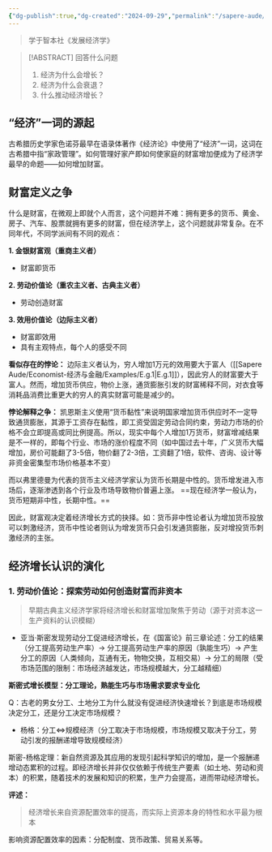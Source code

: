 ```yaml
---
{"dg-publish":true,"dg-created":"2024-09-29","permalink":"/sapere-aude/economist/01/","dgPassFrontmatter":true,"created":"2024-09-29"}
---
```



> 学于智本社《发展经济学》

> [!ABSTRACT] 回答什么问题
> 1. 经济为什么会增长？
> 2. 经济为什么会衰退？
> 3. 什么推动经济增长？

## “经济”一词的源起
古希腊历史学家色诺芬最早在语录体著作《经济论》中使用了“经济”一词，这词在古希腊中指“家政管理”。如何管理好家产即如何使家庭的财富增加便成为了经济学最早的命题——如何增加财富。

## 财富定义之争
什么是财富，在微观上即就个人而言，这个问题并不难：拥有更多的货币、黄金、房子、汽车、股票就拥有更多的财富，但在经济学上，这个问题就非常复杂。在不同年代，不同学派间有不同的观点：

**1. 金银财富观（重商主义者）**
- 财富即货币

**2. 劳动价值论（重农主义者、古典主义者）**
 - 劳动创造财富
 
**3. 效用价值论（边际主义者）**
 - 财富即效用
 - 具有主观特点，每个人的感受不同

**看似存在的悖论：**
边际主义者认为，穷人增加1万元的效用要大于富人（[[Sapere Aude/Economist-经济与金融/Examples/E.g.1\|E.g.1]]），因此穷人的财富要大于富人。然而，增加货币供应，物价上涨，通货膨胀引发的财富稀释不同，对衣食等消耗品消费比重更大的穷人的真实财富可能是减少的。

**悖论解释之争：**
凯恩斯主义使用“货币黏性”来说明国家增加货币供应时不一定导致通货膨胀，其源于工资存在黏性，即工资受固定劳动合同约束，劳动力市场的价格不会立即提高或同比例提高。所以，现实中每个人增加1万货币，财富增减结果是不一样的，即每个行业、市场的涨价程度不同（如中国过去十年，广义货币大幅增加，房价可能翻了3-5倍，物价翻了2-3倍，工资翻了1倍，软件、咨询、设计等非资金密集型市场价格基本不变）

而以弗里德曼为代表的货币主义经济学家认为货币长期是中性的。货币增发进入市场后，逐渐渗透到各个行业及市场导致物价普遍上涨。
==现在经济学一般认为，货币短期非中性，长期中性。==

因此，财富观决定着经济增长方式的抉择。如：货币非中性论者认为增加货币投放可以刺激经济，货币中性论者则认为增发货币只会引发通货膨胀，反对增投货币刺激经济的主张。

## 经济增长认识的演化

### 1. 劳动价值论：探索劳动如何创造财富而非资本

> 早期古典主义经济学家将经济增长和财富增加聚焦于劳动（源于对资本这一生产资料的认识模糊）

- 亚当·斯密发现劳动分工促进经济增长，在《国富论》前三章论述：分工的结果（分工提高劳动生产率）→ 分工提高劳动生产率的原因（孰能生巧）→ 产生分工的原因（人类倾向，互通有无，物物交换，互相交易）→ 分工的局限（受市场范围的限制：市场经济越发达，市场规模越大，分工越精细）

**斯密式增长模型：分工理论，熟能生巧与市场需求要求专业化**

Q：古老的男女分工、土地分工为什么就没有促进经济快速增长？到底是市场规模决定分工，还是分工决定市场规模？

- 杨格：分工⇔规模经济（分工取决于市场规模，市场规模又取决于分工，劳动引发的报酬递增导致规模经济）


斯密-杨格定理：新自然资源及其应用的发现引起科学知识的增加，是一个报酬递增动态累积的过程。即经济增长并非仅仅依赖于传统生产要素（如土地、劳动和资本）的积累，随着技术的发展和知识的积累，生产力会提高，进而带动经济增长。


**评述：**
> 经济增长来自资源配置效率的提高，而实际上资源本身的特性和水平最为根本

影响资源配置效率的因素：分配制度、货币政策、贸易关系等。




